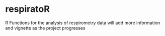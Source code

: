 # respiratoR
R Functions for the analysis of respirometry data
will add more information and vignette as the project progresses
